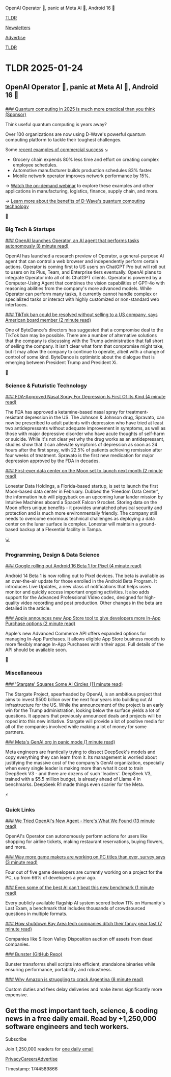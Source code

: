 OpenAI Operator 🤖, panic at Meta AI 💼, Android 16 📱

[TLDR](/)

[Newsletters](/newsletters)

[Advertise](https://advertise.tldr.tech/)

[TLDR](/)

# TLDR 2025-01-24

## OpenAI Operator 🤖, panic at Meta AI 💼, Android 16 📱

### 

[### Quantum computing in 2025 is much more practical than you think (Sponsor)](https://www.dwavequantum.com/?utm_source=tldr&amp;utm_medium=email&amp;utm_campaign=quantum-realized)

Think useful quantum computing is years away?

Over 100 organizations are now using D-Wave's powerful quantum computing platform to tackle their toughest challenges.

Some [recent examples of commercial success](https://www.dwavequantum.com/solutions-and-products/quantum-optimization/on-demand-webinar-quantum-optimization-real-world-commercial-success-stories/?utm_source=tldr&utm_medium=email&utm_campaign=quantum-realized) ↘️

* Grocery chain expends 80% less time and effort on creating complex employee schedules.
* Automotive manufacturer builds production schedules 83% faster.
* Mobile network operator improves network performance by 15%.

→ [Watch the on-demand webinar](https://www.dwavequantum.com/solutions-and-products/quantum-optimization/on-demand-webinar-quantum-optimization-real-world-commercial-success-stories/?utm_source=tldr&utm_medium=email&utm_campaign=quantum-realized) to explore these examples and other applications in manufacturing, logistics, finance, supply chain, and more.

→ [Learn more about the benefits of D-Wave's quantum computing technology](https://www.dwavequantum.com/?utm_source=tldr&utm_medium=email&utm_campaign=quantum-realized)

📱

### Big Tech & Startups

[### OpenAI launches Operator, an AI agent that performs tasks autonomously (8 minute read)](https://techcrunch.com/2025/01/23/openai-launches-operator-an-ai-agent-that-performs-tasks-autonomously/?utm_source=tldrnewsletter)

OpenAI has launched a research preview of Operator, a general-purpose AI agent that can control a web browser and independently perform certain actions. Operator is coming first to US users on ChatGPT Pro but will roll out to users on its Plus, Team, and Enterprise tiers eventually. OpenAI plans to integrate Operator into all of its ChatGPT clients. Operator is powered by a Computer-Using Agent that combines the vision capabilities of GPT-4o with reasoning abilities from the company's more advanced models. While Operator can perform many tasks, it currently cannot handle complex or specialized tasks or interact with highly customized or non-standard web interfaces.

[### TikTok ban could be resolved without selling to a US company, says American board member (2 minute read)](https://9to5mac.com/2025/01/23/tiktok-ban-could-be-resolved-without-selling-to-a-us-company-says-american-board-member/?utm_source=tldrnewsletter)

One of ByteDance's directors has suggested that a compromise deal to the TikTok ban may be possible. There are a number of alternative solutions that the company is discussing with the Trump administration that fall short of selling the company. It isn't clear what form that compromise might take, but it may allow the company to continue to operate, albeit with a change of control of some kind. ByteDance is optimistic about the dialogue that is emerging between President Trump and President Xi.

🚀

### Science & Futuristic Technology

[### FDA-Approved Nasal Spray For Depression Is First Of Its Kind (4 minute read)](https://www.sciencealert.com/fda-approved-nasal-spray-for-depression-is-first-of-its-kind?utm_source=tldrnewsletter)

The FDA has approved a ketamine-based nasal spray for treatment-resistant depression in the US. The Johnson & Johnson drug, Spravato, can now be prescribed to adult patients with depression who have tried at least two antidepressants without adequate improvement in symptoms, as well as those with major depressive disorder who have acute thoughts of self-harm or suicide. While it's not clear yet why the drug works as an antidepressant, studies show that it can alleviate symptoms of depression as soon as 24 hours after the first spray, with 22.5% of patients achieving remission after four weeks of treatment. Spravato is the first new medication for major depression approved by the FDA in decades.

[### First-ever data center on the Moon set to launch next month (2 minute read)](https://www.techspot.com/news/106470-first-ever-data-center-moon-set-launch-next.html?utm_source=tldrnewsletter)

Lonestar Data Holdings, a Florida-based startup, is set to launch the first Moon-based data center in February. Dubbed the 'Freedom Data Center', the information hub will piggyback on an upcoming lunar lander mission by Intuitive Machines aboard a SpaceX Falcon 9 rocket. Storing data on the Moon offers unique benefits - it provides unmatched physical security and protection and is much more environmentally friendly. The company still needs to overcome enormous technical challenges as deploying a data center on the lunar surface is complex. Lonestar will maintain a ground-based backup at a Flexential facility in Tampa.

💻

### Programming, Design & Data Science

[### Google rolling out Android 16 Beta 1 for Pixel (4 minute read)](https://9to5google.com/2025/01/23/android-16-beta-1-pixel/?utm_source=tldrnewsletter)

Android 14 Beta 1 is now rolling out to Pixel devices. The beta is available as an over-the-air update for those enrolled in the Android Beta Program. It introduces Live Updates, a new class of notifications that helps users monitor and quickly access important ongoing activities. It also adds support for the Advanced Professional Video codec, designed for high-quality video recording and post production. Other changes in the beta are detailed in the article.

[### Apple announces new App Store tool to give developers more In-App Purchase options (2 minute read)](https://9to5mac.com/2025/01/23/apple-announces-new-app-store-tool-to-give-developers-more-in-app-purchase-options/?utm_source=tldrnewsletter)

Apple's new Advanced Commerce API offers expanded options for managing In-App Purchases. It allows eligible App Store business models to more flexibly manage In-App Purchases within their apps. Full details of the API should be available soon.

🎁

### Miscellaneous

[### 'Stargate' Squares Some AI Circles (11 minute read)](https://spyglass.org/project-stargate-agi-openai/?utm_source=tldrnewsletter)

The Stargate Project, spearheaded by OpenAI, is an ambitious project that aims to invest $500 billion over the next four years into building out AI infrastructure for the US. While the announcement of the project is an early win for the Trump administration, looking below the surface yields a lot of questions. It appears that previously announced deals and projects will be roped into this new initiative. Stargate will provide a lot of positive media for all of the companies involved while making a lot of money for some partners.

[### Meta's GenAI org in panic mode (1 minute read)](https://www.teamblind.com/post/Meta-genai-org-in-panic-mode-KccnF41n?utm_source=tldrnewsletter)

Meta engineers are frantically trying to dissect DeepSeek's models and copy everything they can learn from it. Its management is worried about justifying the massive cost of the company's GenAI organization, especially when every single leader is making more than what it cost to train DeepSeek V3 - and there are dozens of such 'leaders'. DeepSeek V3, trained with a $5.5 million budget, is already ahead of Llama 4 in benchmarks. DeepSeek R1 made things even scarier for the Meta.

⚡

### Quick Links

[### We Tried OpenAI's New Agent - Here's What We Found (13 minute read)](https://every.to/chain-of-thought/we-tried-openai-s-new-agent-here-s-what-we-found?utm_source=tldrnewsletter)

OpenAI's Operator can autonomously perform actions for users like shopping for airline tickets, making restaurant reservations, buying flowers, and more.

[### Way more game makers are working on PC titles than ever, survey says (3 minute read)](https://arstechnica.com/gaming/2025/01/way-more-game-makers-are-working-on-pc-titles-than-ever-survey-says/?utm_source=tldrnewsletter)

Four out of five game developers are currently working on a project for the PC, up from 66% of developers a year ago.

[### Even some of the best AI can't beat this new benchmark (1 minute read)](https://techcrunch.com/2025/01/23/even-some-of-the-best-ai-cant-beat-this-new-benchmark/?utm_source=tldrnewsletter)

Every publicly available flagship AI system scored below 11% on Humanity's Last Exam, a benchmark that includes thousands of crowdsourced questions in multiple formats.

[### How shutdown Bay Area tech companies ditch their fancy gear fast (7 minute read)](https://www.sfgate.com/tech/article/silicon-valley-disposition-auction-company-20039023.php?utm_source=tldrnewsletter)

Companies like Silicon Valley Disposition auction off assets from dead companies.

[### Bunster (GitHub Repo)](https://github.com/yassinebenaid/bunster?utm_source=tldrnewsletter)

Bunster transforms shell scripts into efficient, standalone binaries while ensuring performance, portability, and robustness.

[### Why Amazon is struggling to crack Argentina (8 minute read)](https://restofworld.org/2025/amazon-argentina-shipping-mercado-libre/?utm_source=tldrnewsletter)

Custom duties and fees delay deliveries and make items significantly more expensive.

## Get the most important tech, science, & coding news in a free daily email. Read by +1,250,000 software engineers and tech workers.

Subscribe

Join 1,250,000 readers for [one daily email](/api/latest/tech)

[Privacy](/privacy)[Careers](https://jobs.ashbyhq.com/tldr.tech)[Advertise](/tech/advertise)

Timestamp: 1744589866